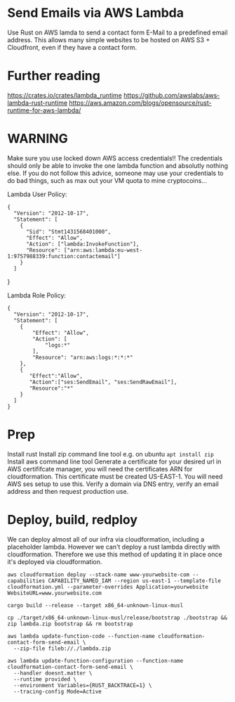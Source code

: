 # Send Emails via AWS Lambda
Use Rust on AWS lamda to send a contact form E-Mail to a predefined email address. This allows many simple websites to be hosted on AWS S3 + Cloudfront, even if they have a contact form.

# Further reading
https://crates.io/crates/lambda_runtime
https://github.com/awslabs/aws-lambda-rust-runtime
https://aws.amazon.com/blogs/opensource/rust-runtime-for-aws-lambda/

# WARNING
Make sure you use locked down AWS access credentials!! The credentials should only be able to invoke the one lambda function and absolutly nothing else. If you do not follow this advice, someone may use your credentials to do bad things, such as max out your VM quota to mine cryptocoins...

Lambda User Policy:

    {
      "Version": "2012-10-17",
      "Statement": [
        {
          "Sid": "Stmt1431568401000",
          "Effect": "Allow",
          "Action": ["lambda:InvokeFunction"],
          "Resource": ["arn:aws:lambda:eu-west-1:9757988339:function:contactemail"]
        }
      ]
   }

Lambda Role Policy:
    
    {
      "Version": "2012-10-17",
      "Statement": [
        {
            "Effect": "Allow",
            "Action": [
                "logs:*"
            ],
            "Resource": "arn:aws:logs:*:*:*"
        },
        {
           "Effect":"Allow",
           "Action":["ses:SendEmail", "ses:SendRawEmail"],
           "Resource":"*"
        }
      ]
    }


# Prep
Install rust
Install zip command line tool e.g. on ubuntu `apt install zip`
Install aws command line tool
Generate a certificate for your desired url in AWS certififcate manager, you will need the certificates ARN for cloudformation. This certificate must be created US-EAST-1.
You will need AWS ses setup to use this. Verify a domain via DNS entry, verify an email address and then request production use.

# Deploy, build, redploy
We can deploy almost all of our infra via cloudformation, including a placeholder lambda. However we can't deploy a rust lambda directly with cloudformation. Therefore we use this method of updating it in place once it's deployed via cloudformation.
```
aws cloudformation deploy --stack-name www-yourwebsite-com --capabilities CAPABILITY_NAMED_IAM --region us-east-1 --template-file cloudformation.yml --parameter-overrides Application=yourwebsite WebsiteURL=www.yourwebsite.com

cargo build --release --target x86_64-unknown-linux-musl

cp ./target/x86_64-unknown-linux-musl/release/bootstrap ./bootstrap && zip lambda.zip bootstrap && rm bootstrap

aws lambda update-function-code --function-name cloudformation-contact-form-send-email \
  --zip-file fileb://./lambda.zip

aws lambda update-function-configuration --function-name cloudformation-contact-form-send-email \
  --handler doesnt.matter \
  --runtime provided \
  --environment Variables={RUST_BACKTRACE=1} \
  --tracing-config Mode=Active
```
